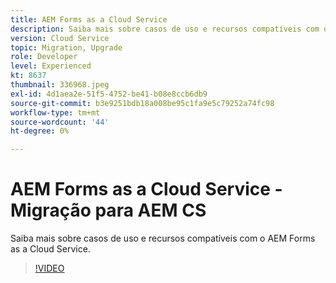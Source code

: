 ```yaml
---
title: AEM Forms as a Cloud Service
description: Saiba mais sobre casos de uso e recursos compatíveis com o AEM Forms as a Cloud Service.
version: Cloud Service
topic: Migration, Upgrade
role: Developer
level: Experienced
kt: 8637
thumbnail: 336968.jpeg
exl-id: 4d1aea2e-51f5-4752-be41-b08e8ccb6db9
source-git-commit: b3e9251bdb18a008be95c1fa9e5c79252a74fc98
workflow-type: tm+mt
source-wordcount: '44'
ht-degree: 0%

---
```


# AEM Forms as a Cloud Service - Migração para AEM CS

Saiba mais sobre casos de uso e recursos compatíveis com o AEM Forms as a Cloud Service.

>[!VIDEO](https://video.tv.adobe.com/v/336968?quality=12&learn=on)
